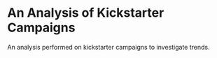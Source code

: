 # An Analysis of Kickstarter Campaigns
An analysis performed on kickstarter campaigns to investigate trends.
